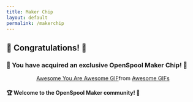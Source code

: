 ```yaml
---
title: Maker Chip
layout: default
permalink: /makerchip
---
```


## 🎉 Congratulations! 🎊 

### 🌟 You have acquired an exclusive OpenSpool Maker Chip! 🌟 

<div style="display: flex; justify-content: center; align-items: center;">
  <div class="tenor-gif-embed" data-postid="14441126" data-share-method="host" data-aspect-ratio="0.796875" data-width="300px"><a href="https://tenor.com/view/awesome-you-are-awesome-gif-14441126">Awesome You Are Awesome GIF</a>from <a href="https://tenor.com/search/awesome-gifs">Awesome GIFs</a></div>
</div>
<script type="text/javascript" async src="https://tenor.com/embed.js"></script>

#### 🏆 Welcome to the OpenSpool Maker community! 🚀